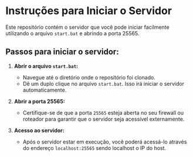 # Instruções para Iniciar o Servidor

Este repositório contém o servidor que você pode iniciar facilmente utilizando o arquivo `start.bat` e abrindo a porta 25565.

## Passos para iniciar o servidor:

1. **Abrir o arquivo `start.bat`:**
   - Navegue até o diretório onde o repositório foi clonado.
   - Dê um duplo clique no arquivo `start.bat`. Isso irá iniciar o servidor automaticamente.

2. **Abrir a porta 25565:**
   - Certifique-se de que a porta `25565` esteja aberta no seu firewall ou roteador para garantir que o servidor seja acessível externamente.
   
3. **Acesso ao servidor:**
   - Após o servidor estar em execução, você poderá acessá-lo através do endereço `localhost:25565` sendo localhost o IP do host.
